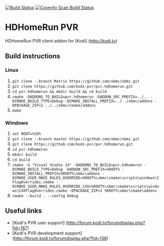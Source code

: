 [![Build Status](https://travis-ci.org/kodi-pvr/pvr.hdhomerun.svg?branch=Matrix)](https://travis-ci.org/kodi-pvr/pvr.hdhomerun/branches)
[![Coverity Scan Build Status](https://scan.coverity.com/projects/5120/badge.svg)](https://scan.coverity.com/projects/5120)

# HDHomeRun PVR

HDHomeRun PVR client addon for [Kodi] (http://kodi.tv)

## Build instructions

### Linux

1. `git clone --branch Matrix https://github.com/xbmc/xbmc.git`
2. `git clone https://github.com/kodi-pvr/pvr.hdhomerun.git`
3. `cd pvr.hdhomerun && mkdir build && cd build`
4. `cmake -DADDONS_TO_BUILD=pvr.hdhomerun -DADDON_SRC_PREFIX=../.. -DCMAKE_BUILD_TYPE=Debug -DCMAKE_INSTALL_PREFIX=../../xbmc/addons -DPACKAGE_ZIP=1 ../../xbmc/cmake/addons`
5. `make`

### Windows 

1. `set ROOT=%CD%`
2. `git clone --branch master https://github.com/xbmc/xbmc.git`
3. `git clone https://github.com/kodi-pvr/pvr.hdhomerun.git`
4. `cd pvr.hdhomerun`
5. `mkdir build`
6. `cd build`
7. `cmake -G "Visual Studio 14" -DADDONS_TO_BUILD=pvr.hdhomerun -DCMAKE_BUILD_TYPE=Debug -DADDON_SRC_PREFIX=%ROOT% -DCMAKE_INSTALL_PREFIX=%ROOT%\xbmc\addons -DCMAKE_USER_MAKE_RULES_OVERRIDE=%ROOT%\xbmc\cmake\scripts\windows\CFlagOverrides.cmake -DCMAKE_USER_MAKE_RULES_OVERRIDE_CXX=%ROOT%\xbmc\cmake\scripts\windows\CXXFlagOverrides.cmake -DPACKAGE_ZIP=1 %ROOT%\xbmc\cmake\addons`
8. `cmake --build . --config Debug`

## Useful links

* [Kodi's PVR user support] (http://forum.kodi.tv/forumdisplay.php?fid=167)
* [Kodi's PVR development support] (http://forum.kodi.tv/forumdisplay.php?fid=136)
